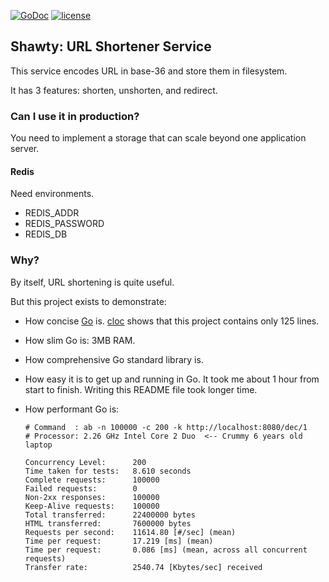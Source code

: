 [![GoDoc](https://godoc.org/github.com/didip/shawty?status.svg)](http://godoc.org/github.com/didip/shawty)
[![license](http://img.shields.io/badge/license-MIT-red.svg?style=flat)](https://raw.githubusercontent.com/didip/shawty/master/LICENSE)

## Shawty: URL Shortener Service

This service encodes URL in base-36 and store them in filesystem.

It has 3 features: shorten, unshorten, and redirect.


### Can I use it in production?

You need to implement a storage that can scale beyond one application server.


#### Redis
Need environments.

- REDIS_ADDR
- REDIS_PASSWORD
- REDIS_DB

### Why?

By itself, URL shortening is quite useful.

But this project exists to demonstrate:

* How concise [Go](http://golang.org/) is. [cloc](http://cloc.sourceforge.net/) shows that this project contains only 125 lines.

* How slim Go is: 3MB RAM.

* How comprehensive Go standard library is.

* How easy it is to get up and running in Go. It took me about 1 hour from start to finish. Writing this README file took longer time.

* How performant Go is:
    ```
    # Command  : ab -n 100000 -c 200 -k http://localhost:8080/dec/1
    # Processor: 2.26 GHz Intel Core 2 Duo  <-- Crummy 6 years old laptop

    Concurrency Level:      200
    Time taken for tests:   8.610 seconds
    Complete requests:      100000
    Failed requests:        0
    Non-2xx responses:      100000
    Keep-Alive requests:    100000
    Total transferred:      22400000 bytes
    HTML transferred:       7600000 bytes
    Requests per second:    11614.80 [#/sec] (mean)
    Time per request:       17.219 [ms] (mean)
    Time per request:       0.086 [ms] (mean, across all concurrent requests)
    Transfer rate:          2540.74 [Kbytes/sec] received
    ```
